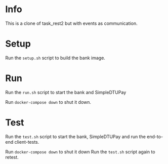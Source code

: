 # Info

This is a clone of task_rest2 but with events as communication.

# Setup

Run the `setup.sh` script to build the bank image.

# Run

Run the `run.sh` script to start the bank and SimpleDTUPay

Run `docker-compose down` to shut it down.

# Test

Run the `test.sh` script to start the bank, SimpleDTUPay and run the end-to-end client-tests. 

Run `docker-compose down` to shut it down
Run the `test.sh` script again to retest.
